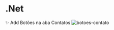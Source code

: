 # .Net

:sparkles: Add Botões na aba Contatos
![botoes-contato](https://user-images.githubusercontent.com/89768557/231967041-9cd34ede-d53b-4bdc-90cc-1acb420e0acb.png)
